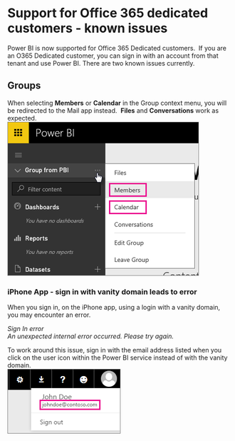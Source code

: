 ﻿<properties 
   pageTitle="Office 365 dedicated - known issues"
   description="Support for Office 365 dedicated customers - known issues. This topic describes issues specific to an Office 365 Dedicated customer. This includes limitations to the group feature as well as the iPhone app with vanity domains."
   services="powerbi" 
   documentationCenter="" 
   authors="guyinacube" 
   manager="mblythe" 
   editor=""
   tags=""/>
 
<tags
   ms.service="powerbi"
   ms.devlang="NA"
   ms.topic="article"
   ms.tgt_pltfrm="NA"
   ms.workload="powerbi"
   ms.date="12/08/2015"
   ms.author="asaxton"/>

# Support for Office 365 dedicated customers - known issues  

Power BI is now supported for Office 365 Dedicated customers.  If you are an O365 Dedicated customer, you can sign in with an account from that tenant and use Power BI. There are two known issues currently.

## Groups  
When selecting **Members** or **Calendar** in the Group context menu, you will be redirected to the Mail app instead.  **Files** and **Conversations** work as expected.  
![](media/powerbi-admin-office-365-dedicated-known-issues/group-menu.png)

### iPhone App - sign in with vanity domain leads to error  
When you sign in, on the iPhone app, using a login with a vanity domain, you may encounter an error.

*Sign In error*  
*An unexpected internal error occurred. Please try again.*

To work around this issue, sign in with the email address listed when you click on the user icon within the Power BI service instead of with the vanity domain.  
![](media/powerbi-admin-office-365-dedicated-known-issues/sign-in-address.png)
